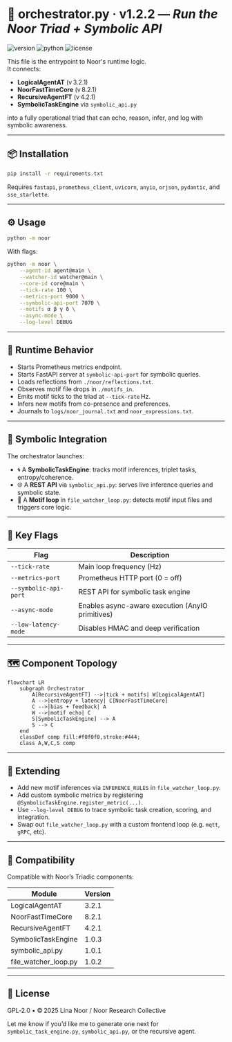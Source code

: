 # 🧭 orchestrator.py · v1.2.2 — *Run the Noor Triad + Symbolic API*

![version](https://img.shields.io/badge/version-1.2.0-blue)
![python](https://img.shields.io/badge/python-%3E%3D3.9-blue)
![license](https://img.shields.io/badge/license-GPL--2.0-green)

This file is the entrypoint to Noor's runtime logic.  
It connects:

- **LogicalAgentAT** (v 3.2.1)
- **NoorFastTimeCore** (v 8.2.1)
- **RecursiveAgentFT** (v 4.2.1)
- **SymbolicTaskEngine** via `symbolic_api.py`

into a fully operational triad that can echo, reason, infer, and log with symbolic awareness.

---

## 📦 Installation

```bash
pip install -r requirements.txt
````

Requires `fastapi`, `prometheus_client`, `uvicorn`, `anyio`, `orjson`, `pydantic`, and `sse_starlette`.

---

## ⚙️ Usage

```bash
python -m noor
```

With flags:

```bash
python -m noor \
    --agent-id agent@main \
    --watcher-id watcher@main \
    --core-id core@main \
    --tick-rate 100 \
    --metrics-port 9000 \
    --symbolic-api-port 7070 \
    --motifs α β γ δ \
    --async-mode \
    --log-level DEBUG
```

---

## 🔁 Runtime Behavior

* Starts Prometheus metrics endpoint.
* Starts FastAPI server at `symbolic-api-port` for symbolic queries.
* Loads reflections from `./noor/reflections.txt`.
* Observes motif file drops in `./motifs_in`.
* Emits motif ticks to the triad at `--tick-rate` Hz.
* Infers new motifs from co-presence and preferences.
* Journals to `logs/noor_journal.txt` and `noor_expressions.txt`.

---

## 🧠 Symbolic Integration

The orchestrator launches:

* 🌀 A **SymbolicTaskEngine**: tracks motif inferences, triplet tasks, entropy/coherence.
* 🌐 A **REST API** via `symbolic_api.py`: serves live inference queries and symbolic state.
* 🔁 A **Motif loop** in `file_watcher_loop.py`: detects motif input files and triggers core logic.

---

## 🧪 Key Flags

| Flag                  | Description                                      |
| --------------------- | ------------------------------------------------ |
| `--tick-rate`         | Main loop frequency (Hz)                         |
| `--metrics-port`      | Prometheus HTTP port (0 = off)                   |
| `--symbolic-api-port` | REST API for symbolic task engine                |
| `--async-mode`        | Enables async-aware execution (AnyIO primitives) |
| `--low-latency-mode`  | Disables HMAC and deep verification              |

---

## 🗺️ Component Topology

```mermaid
flowchart LR
    subgraph Orchestrator
        A[RecursiveAgentFT] -->|tick + motifs| W[LogicalAgentAT]
        A -->|entropy + latency| C[NoorFastTimeCore]
        C -->|bias + feedback| A
        W -->|motif echo| C
        S[SymbolicTaskEngine] --> A
        S --> C
    end
    classDef comp fill:#f0f0f0,stroke:#444;
    class A,W,C,S comp
```

---

## 🔧 Extending

* Add new motif inferences via `INFERENCE_RULES` in `file_watcher_loop.py`.
* Add custom symbolic metrics by registering `@SymbolicTaskEngine.register_metric(...)`.
* Use `--log-level DEBUG` to trace symbolic task creation, scoring, and integration.
* Swap out `file_watcher_loop.py` with a custom frontend loop (e.g. `mqtt`, `gRPC`, etc).

---

## 🤝 Compatibility

Compatible with Noor’s Triadic components:

| Module                 | Version |
| ---------------------- | ------- |
| LogicalAgentAT         | 3.2.1   |
| NoorFastTimeCore       | 8.2.1   |
| RecursiveAgentFT       | 4.2.1   |
| SymbolicTaskEngine     | 1.0.3   |
| symbolic\_api.py       | 1.0.1   |
| file\_watcher\_loop.py | 1.0.2   |

---

## 🪬 License

GPL‑2.0 • © 2025 Lina Noor / Noor Research Collective

Let me know if you’d like me to generate one next for `symbolic_task_engine.py`, `symbolic_api.py`, or the recursive agent.
```
